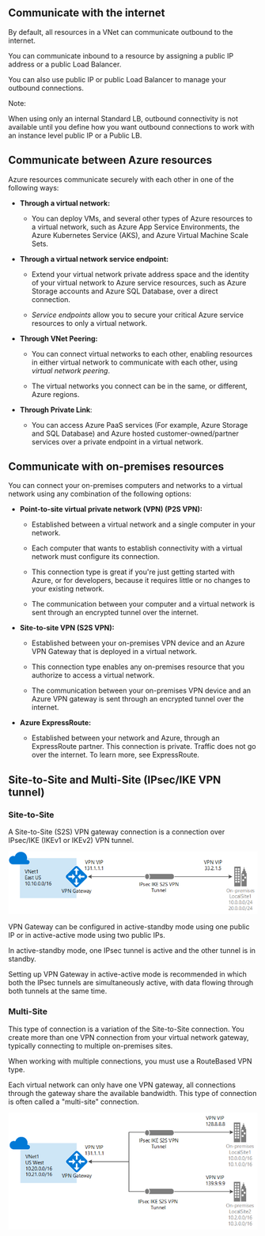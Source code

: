 ## Communicate with the internet

By default, all resources in a VNet can communicate outbound to the internet.

You can communicate inbound to a resource by assigning a public IP address or a public Load Balancer. 

You can also use public IP or public Load Balancer to manage your outbound connections.

  Note:

  When using only an internal Standard LB, outbound connectivity is not available until you define how you want outbound connections to work with an instance level public IP or a Public LB.

## Communicate between Azure resources

Azure resources communicate securely with each other in one of the following ways:

- **Through a virtual network:** 
  - You can deploy VMs, and several other types of Azure resources to a virtual network, such as Azure App Service Environments, the Azure Kubernetes Service (AKS), and Azure Virtual Machine Scale Sets. 

- **Through a virtual network service endpoint:** 
  - Extend your virtual network private address space and the identity of your virtual network to Azure service resources, such as Azure Storage accounts and Azure SQL Database, over a direct connection. 
  
  - *Service endpoints* allow you to secure your critical Azure service resources to only a virtual network. 

- **Through VNet Peering:** 
  - You can connect virtual networks to each other, enabling resources in either virtual network to communicate with each other, using *virtual network peering*. 
  
  - The virtual networks you connect can be in the same, or different, Azure regions.

- **Through Private Link**:
  - You can access Azure PaaS services (For example, Azure Storage and SQL Database) and Azure hosted customer-owned/partner services over a private endpoint in a virtual network.

## Communicate with on-premises resources

You can connect your on-premises computers and networks to a virtual network using any combination of the following options:

- **Point-to-site virtual private network (VPN) (P2S VPN):** 
  - Established between a virtual network and a single computer in your network. 
  
  - Each computer that wants to establish connectivity with a virtual network must configure its connection. 
  
  - This connection type is great if you're just getting started with Azure, or for developers, because it requires little or no changes to your existing network. 
  
  - The communication between your computer and a virtual network is sent through an encrypted tunnel over the internet. 

- **Site-to-site VPN (S2S VPN):** 
  - Established between your on-premises VPN device and an Azure VPN Gateway that is deployed in a virtual network. 
  
  - This connection type enables any on-premises resource that you authorize to access a virtual network. 
  
  - The communication between your on-premises VPN device and an Azure VPN gateway is sent through an encrypted tunnel over the internet. 

- **Azure ExpressRoute:** 
  - Established between your network and Azure, through an ExpressRoute partner. This connection is private. Traffic does not go over the internet. To learn more, see ExpressRoute.


## Site-to-Site and Multi-Site (IPsec/IKE VPN tunnel)

### Site-to-Site

A Site-to-Site (S2S) VPN gateway connection is a connection over IPsec/IKE (IKEv1 or IKEv2) VPN tunnel.

![](https://github.com/amarnadh19/books/blob/main/images/az_network_connect_1.png?)

VPN Gateway can be configured in active-standby mode using one public IP or in active-active mode using two public IPs.

In active-standby mode, one IPsec tunnel is active and the other tunnel is in standby.

Setting up VPN Gateway in active-active mode is recommended in which both the IPsec tunnels are simultaneously active, with data flowing through both tunnels at the same time.

### Multi-Site

This type of connection is a variation of the Site-to-Site connection. You create more than one VPN connection from your virtual network gateway, typically connecting to multiple on-premises sites.

When working with multiple connections, you must use a RouteBased VPN type.

Each virtual network can only have one VPN gateway, all connections through the gateway share the available bandwidth. This type of connection is often called a "multi-site" connection.

![](https://github.com/amarnadh19/books/blob/main/images/az_network_connect_2.png?)


